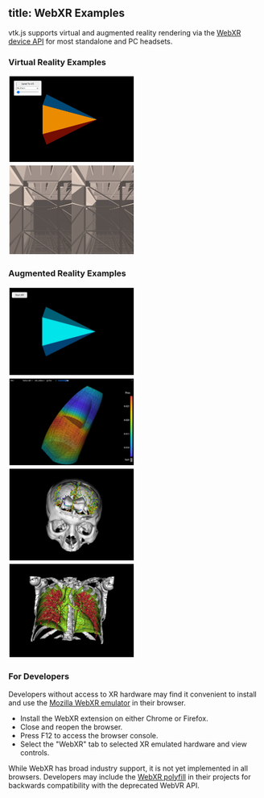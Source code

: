 title: WebXR Examples
---

<style>
.categories {
    columns: 2 200px;
    column-gap: 1rem;
  }

  .category {
    break-inside: avoid;
    display: inline-block;
    width: 100%;
  }

  .categories br {
    display: none;
  }

  .category ul {
    margin-top: 0;
  }

  .gallery img {
    width: 49%;
    display: inline-block;
    padding: 2px;
  }

  .gallery br {
    display: none;
  }
</style>

vtk.js supports virtual and augmented reality rendering via the [WebXR device API](https://www.w3.org/TR/webxr/) for most standalone and PC headsets.

### Virtual Reality Examples

<div class="gallery">

[![VR Cone Example][VrCone]](../examples/VR.html)
[![SkyboxViewer Example][SkyboxViewerVR]](../examples/SkyboxViewer.html?fileURL=https://data.kitware.com/api/v1/file/5ae8a89c8d777f0685796bae/download)

</div>

### Augmented Reality Examples

<div class="gallery">

[![AR Cone Example][ArCone]](../examples/AR.html)
[![GeometryViewer Example][GeometryViewer]](../examples/GeometryViewer.html?fileURL=https://data.kitware.com/api/v1/item/59de9de58d777f31ac641dc5/download)
[![GeometryViewer Brain Blood Vessels][GeometryViewerBrainBloodVessels]](../examples/GeometryViewer/GeometryViewer.html?fileURL=[https://data.kitware.com/api/v1/file/61f041f14acac99f42c2ff9a/download,https://data.kitware.com/api/v1/file/61f042024acac99f42c2ffa6/download,https://data.kitware.com/api/v1/file/61f042b74acac99f42c30079/download])
[![GeometryViewer Chest CT][GeometryViewerchestCT]](../examples/GeometryViewer/GeometryViewer.html?fileURL=[https://data.kitware.com/api/v1/file/61f044354acac99f42c30276/download,https://data.kitware.com/api/v1/file/61f0440f4acac99f42c30191/download,https://data.kitware.com/api/v1/file/61f044204acac99f42c30267/download])

</div>

### For Developers

Developers without access to XR hardware may find it convenient to install and use the [Mozilla WebXR emulator](https://github.com/MozillaReality/WebXR-emulator-extension) in their browser.

- Install the WebXR extension on either Chrome or Firefox.
- Close and reopen the browser.
- Press F12 to access the browser console.
- Select the "WebXR" tab to selected XR emulated hardware and view controls.

While WebXR has broad industry support, it is not yet implemented in all browsers. Developers may include the [WebXR polyfill](https://github.com/immersive-web/webxr-polyfill) in their projects for backwards compatibility with the deprecated WebVR API.


[ArCone]: ../docs/gallery/ArCone.jpg
[GeometryViewer]: ../docs/gallery/GeometryViewer.jpg
[GeometryViewerBrainBloodVessels]: ../docs/gallery/GeometryViewerBrainBloodVessels.jpg
[GeometryViewerChestCT]: ../docs/gallery/GeometryViewerChestCT.jpg
[SkyboxViewerVR]: ../docs/gallery/SkyboxViewerVR.jpg
[VrCone]: ../docs/gallery/VrCone.jpg
